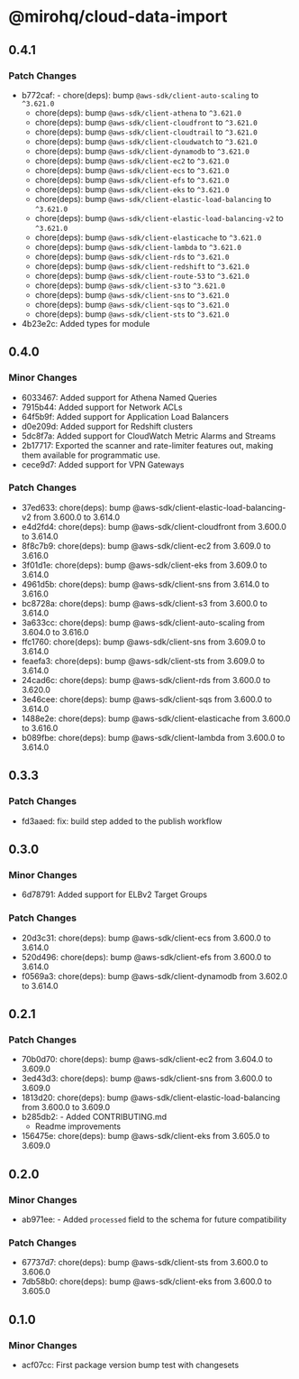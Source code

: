 # @mirohq/cloud-data-import

## 0.4.1

### Patch Changes

- b772caf: - chore(deps): bump `@aws-sdk/client-auto-scaling` to `^3.621.0`
  - chore(deps): bump `@aws-sdk/client-athena` to `^3.621.0`
  - chore(deps): bump `@aws-sdk/client-cloudfront` to `^3.621.0`
  - chore(deps): bump `@aws-sdk/client-cloudtrail` to `^3.621.0`
  - chore(deps): bump `@aws-sdk/client-cloudwatch` to `^3.621.0`
  - chore(deps): bump `@aws-sdk/client-dynamodb` to `^3.621.0`
  - chore(deps): bump `@aws-sdk/client-ec2` to `^3.621.0`
  - chore(deps): bump `@aws-sdk/client-ecs` to `^3.621.0`
  - chore(deps): bump `@aws-sdk/client-efs` to `^3.621.0`
  - chore(deps): bump `@aws-sdk/client-eks` to `^3.621.0`
  - chore(deps): bump `@aws-sdk/client-elastic-load-balancing` to `^3.621.0`
  - chore(deps): bump `@aws-sdk/client-elastic-load-balancing-v2` to `^3.621.0`
  - chore(deps): bump `@aws-sdk/client-elasticache` to `^3.621.0`
  - chore(deps): bump `@aws-sdk/client-lambda` to `^3.621.0`
  - chore(deps): bump `@aws-sdk/client-rds` to `^3.621.0`
  - chore(deps): bump `@aws-sdk/client-redshift` to `^3.621.0`
  - chore(deps): bump `@aws-sdk/client-route-53` to `^3.621.0`
  - chore(deps): bump `@aws-sdk/client-s3` to `^3.621.0`
  - chore(deps): bump `@aws-sdk/client-sns` to `^3.621.0`
  - chore(deps): bump `@aws-sdk/client-sqs` to `^3.621.0`
  - chore(deps): bump `@aws-sdk/client-sts` to `^3.621.0`
- 4b23e2c: Added types for module

## 0.4.0

### Minor Changes

- 6033467: Added support for Athena Named Queries
- 7915b44: Added support for Network ACLs
- 64f5b9f: Added support for Application Load Balancers
- d0e209d: Added support for Redshift clusters
- 5dc8f7a: Added support for CloudWatch Metric Alarms and Streams
- 2b17717: Exported the scanner and rate-limiter features out, making them available for programmatic use.
- cece9d7: Added support for VPN Gateways

### Patch Changes

- 37ed633: chore(deps): bump @aws-sdk/client-elastic-load-balancing-v2 from 3.600.0 to 3.614.0
- e4d2fd4: chore(deps): bump @aws-sdk/client-cloudfront from 3.600.0 to 3.614.0
- 8f8c7b9: chore(deps): bump @aws-sdk/client-ec2 from 3.609.0 to 3.616.0
- 3f01d1e: chore(deps): bump @aws-sdk/client-eks from 3.609.0 to 3.614.0
- 4961d5b: chore(deps): bump @aws-sdk/client-sns from 3.614.0 to 3.616.0
- bc8728a: chore(deps): bump @aws-sdk/client-s3 from 3.600.0 to 3.614.0
- 3a633cc: chore(deps): bump @aws-sdk/client-auto-scaling from 3.604.0 to 3.616.0
- ffc1760: chore(deps): bump @aws-sdk/client-sns from 3.609.0 to 3.614.0
- feaefa3: chore(deps): bump @aws-sdk/client-sts from 3.609.0 to 3.614.0
- 24cad6c: chore(deps): bump @aws-sdk/client-rds from 3.600.0 to 3.620.0
- 3e46cee: chore(deps): bump @aws-sdk/client-sqs from 3.600.0 to 3.614.0
- 1488e2e: chore(deps): bump @aws-sdk/client-elasticache from 3.600.0 to 3.616.0
- b089fbe: chore(deps): bump @aws-sdk/client-lambda from 3.600.0 to 3.614.0

## 0.3.3

### Patch Changes

- fd3aaed: fix: build step added to the publish workflow

## 0.3.0

### Minor Changes

- 6d78791: Added support for ELBv2 Target Groups

### Patch Changes

- 20d3c31: chore(deps): bump @aws-sdk/client-ecs from 3.600.0 to 3.614.0
- 520d496: chore(deps): bump @aws-sdk/client-efs from 3.600.0 to 3.614.0
- f0569a3: chore(deps): bump @aws-sdk/client-dynamodb from 3.602.0 to 3.614.0

## 0.2.1

### Patch Changes

- 70b0d70: chore(deps): bump @aws-sdk/client-ec2 from 3.604.0 to 3.609.0
- 3ed43d3: chore(deps): bump @aws-sdk/client-sns from 3.600.0 to 3.609.0
- 1813d20: chore(deps): bump @aws-sdk/client-elastic-load-balancing from 3.600.0 to 3.609.0
- b285db2: - Added CONTRIBUTING.md
  - Readme improvements
- 156475e: chore(deps): bump @aws-sdk/client-eks from 3.605.0 to 3.609.0

## 0.2.0

### Minor Changes

- ab971ee: - Added `processed` field to the schema for future compatibility

### Patch Changes

- 67737d7: chore(deps): bump @aws-sdk/client-sts from 3.600.0 to 3.606.0
- 7db58b0: chore(deps): bump @aws-sdk/client-eks from 3.600.0 to 3.605.0

## 0.1.0

### Minor Changes

- acf07cc: First package version bump test with changesets

